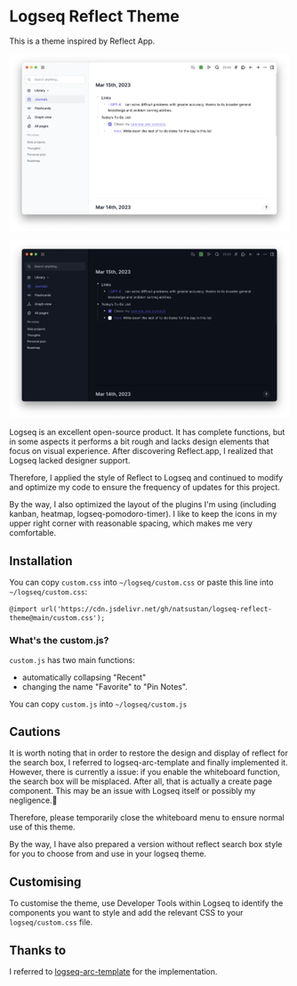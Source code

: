 # Logseq Reflect Theme

This is a theme inspired by Reflect App.

![light_mode](./screenshots/reflect_light.png)

![dark_mode](./screenshots/reflect_dark.png)

Logseq is an excellent open-source product. It has complete functions, but in some aspects it performs a bit rough and lacks design elements that focus on visual experience. After discovering Reflect.app, I realized that Logseq lacked designer support. 

Therefore, I applied the style of Reflect to Logseq and continued to modify and optimize my code to ensure the frequency of updates for this project.

By the way, I also optimized the layout of the plugins I'm using (including kanban, heatmap, logseq-pomodoro-timer). I like to keep the icons in my upper right corner with reasonable spacing, which makes me very comfortable.

## Installation

You can copy `custom.css` into `~/logseq/custom.css` or paste this line into `~/logseq/custom.css`:

```
@import url('https://cdn.jsdelivr.net/gh/natsustan/logseq-reflect-theme@main/custom.css');
```

### What's the custom.js?

`custom.js` has two main functions: 

- automatically collapsing "Recent"
- changing the name "Favorite" to "Pin Notes".

You can copy `custom.js` into `~/logseq/custom.js`

## Cautions

It is worth noting that in order to restore the design and display of reflect for the search box, I referred to logseq-arc-template and finally implemented it. However, there is currently a issue: if you enable the whiteboard function, the search box will be misplaced. After all, that is actually a create page component. This may be an issue with Logseq itself or possibly my negligence.🤣

Therefore, please temporarily close the whiteboard menu to ensure normal use of this theme.

By the way, I have also prepared a version without reflect search box style for you to choose from and use in your logseq theme.

## Customising

To customise the theme, use Developer Tools within Logseq to identify the components you want to style and add the relevant CSS to your `logseq/custom.css` file.

## Thanks to

I referred to [logseq-arc-template](https://github.com/andyburris/logseq-arc-theme) for the implementation.

